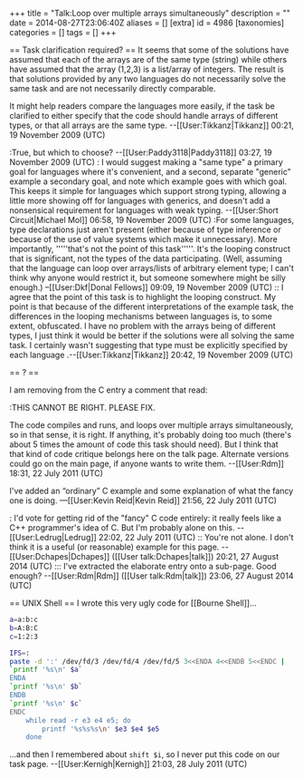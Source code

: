 +++
title = "Talk:Loop over multiple arrays simultaneously"
description = ""
date = 2014-08-27T23:06:40Z
aliases = []
[extra]
id = 4986
[taxonomies]
categories = []
tags = []
+++

== Task clarification required? ==
It seems that some of the solutions have assumed that each of the arrays are of the same type (string) while others have assumed that the array (1,2,3) is a list/array of integers.  The result is that solutions provided by any two languages do not necessarily solve the same task and are not necessarily directly comparable. 

It might help readers compare the languages more easily, if the task be clarified to either specify that the code should handle arrays of different types, or that all arrays are the same type. --[[User:Tikkanz|Tikkanz]] 00:21, 19 November 2009 (UTC)

:True, but which to choose? --[[User:Paddy3118|Paddy3118]] 03:27, 19 November 2009 (UTC)
: I would suggest making a "same type" a primary goal for languages where it's convenient, and a second, separate "generic" example a secondary goal, and note which example goes with which goal.  This keeps it simple for languages which support strong typing, allowing a little more showing off for languages with generics, and doesn't add a nonsensical requirement for languages with weak typing. --[[User:Short Circuit|Michael Mol]] 06:58, 19 November 2009 (UTC)
:For some languages, type declarations just aren't present (either because of type inference or because of the use of value systems which make it unnecessary). More importantly, '''''that's not the point of this task'''''. It's the looping construct that is significant, not the types of the data participating. (Well, assuming that the language can loop over arrays/lists of arbitrary element type; I can't think why anyone would restrict it, but someone somewhere might be silly enough.) –[[User:Dkf|Donal Fellows]] 09:09, 19 November 2009 (UTC)
:: I agree that the point of this task is to highlight the looping construct. My point is that because of the different interpretations of the example task, the differences in the looping mechanisms between languages is, to some extent, obfuscated. I have no problem with the arrays being of different types, I just think it would be better if the solutions were all solving the same task. I certainly wasn't suggesting that type must be explicitly specified by each language <shudder>.--[[User:Tikkanz|Tikkanz]] 20:42, 19 November 2009 (UTC)

== ? ==

I am removing from the C entry a comment that read:

:THIS CANNOT BE RIGHT. PLEASE FIX.

The code compiles and runs, and loops over multiple arrays simultaneously, so in that sense, it is right.  If anything, it's probably doing too much (there's about 5 times the amount of code this task should need).  But I think that that kind of code critique belongs here on the talk page.  Alternate versions could go on the main page, if anyone wants to write them.  --[[User:Rdm]] 18:31, 22 July 2011 (UTC)

I've added an “ordinary” C example and some explanation of what the fancy one is doing. —[[User:Kevin Reid|Kevin Reid]] 21:56, 22 July 2011 (UTC)

: I'd vote for getting rid of the "fancy" C code entirely: it really feels like a C++ programmer's idea of C.  But I'm probably alone on this. --[[User:Ledrug|Ledrug]] 22:02, 22 July 2011 (UTC)
:: You're not alone. I don't think it is a useful (or reasonable) example for this page. --[[User:Dchapes|Dchapes]] ([[User talk:Dchapes|talk]]) 20:21, 27 August 2014 (UTC)
::: I've extracted the elaborate entry onto a sub-page. Good enough? --[[User:Rdm|Rdm]] ([[User talk:Rdm|talk]]) 23:06, 27 August 2014 (UTC)

== UNIX Shell ==
I wrote this very ugly code for [[Bourne Shell]]...


```bash
a=a:b:c
b=A:B:C
c=1:2:3

IFS=:
paste -d ':' /dev/fd/3 /dev/fd/4 /dev/fd/5 3<<ENDA 4<<ENDB 5<<ENDC |
`printf '%s\n' $a`
ENDA
`printf '%s\n' $b`
ENDB
`printf '%s\n' $c`
ENDC
	while read -r e3 e4 e5; do
		printf '%s%s%s\n' $e3 $e4 $e5
	done
```


...and then I remembered about <code>shift $i</code>, so I never put this code on our task page. --[[User:Kernigh|Kernigh]] 21:03, 28 July 2011 (UTC)
